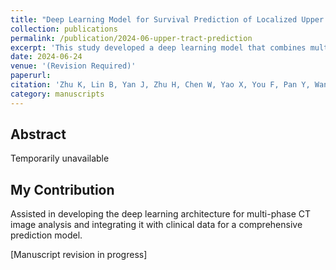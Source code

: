 ```yaml
---
title: "Deep Learning Model for Survival Prediction of Localized Upper Tract Urothelial Carcinoma Based on Multi-Phase CT Images and Clinical Data"
collection: publications
permalink: /publication/2024-06-upper-tract-prediction
excerpt: 'This study developed a deep learning model that combines multi-phase CT images and clinical data for improved survival prediction in patients with localized upper tract urothelial carcinoma.'
date: 2024-06-24
venue: '(Revision Required)'
paperurl: 
citation: 'Zhu K, Lin B, Yan J, Zhu H, Chen W, Yao X, You F, Pan Y, Wang F, Xia P, Li Y, Chen L, Yu Z, Miao S, Gao X. (Submitted 2024). &quot;Deep Learning Model for Survival Prediction of Localized Upper Tract Urothelial Carcinoma Based on Multi-Phase CT Images and Clinical Data.&quot; <i></i> (Revision Required).'
category: manuscripts
---
```


## Abstract

Temporarily unavailable

## My Contribution

Assisted in developing the deep learning architecture for multi-phase CT image analysis and integrating it with clinical data for a comprehensive prediction model.

[Manuscript revision in progress] 